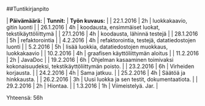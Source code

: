 ##Tuntikirjanpito

| **Päivämäärä:**  | **Tunnit:**                               | **Työn kuvaus:**                        | 
| 22.1.2016 | 2h | luokkakaavio, gitin luonti                                                        | 
| 26.1.2016 | 4h | koodausta, ensimmäiset luokat, tekstikäyttöliittymä                               | 
| 27.1.2016 | 4h | koodausta, lähinnä testejä                                                        | 
| 28.1.2016 | 5h | refaktorointia                                                                    | 
| 4.2.2016  | 4h | refaktorointia, testejä, datatiedostojen luonti                                   | 
| 5.2.2016  | 5h | lisää luokkia, datatiedostojen muokkaus, luokkakaavio                             | 
| 10.2.2016 | 4h | graafisen käyttöliittymän aloitus                                                 | 
| 11.2.2016 | 2h | JavaDoc                                                                           | 
| 19.2.2016 | 6h | Ohjelman kasaaminen toimivaksi kokonaisuudeksi, tekstikäyttöliittymän poisto.     | 
| 23.2.2016 | 6h | Virheiden korjausta.                                                              | 
| 24.2.2016 | 4h | Sama jatkuu.                                                                      | 
| 25.2.2016 | 4h | Säätöä ja hinkkausta.                                                             | 
| 26.2.2016 | 3h | Uusi luokka ja sen testit, dokumentaatiota.                                       | 
| 29.2.2016 | 2h | Hiontaa.                                                                          | 
| 1.3.2016  | 1h | Viimeistelyä. Jar.                                                                |
   
Yhteensä: 56h
